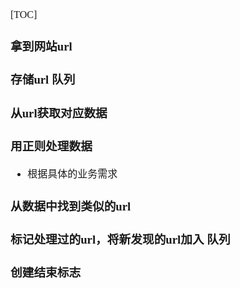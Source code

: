 <font face="Simsun" size=3>

[TOC]

### 拿到网站url

### 存储url 队列

### 从url获取对应数据

### 用正则处理数据

- 根据具体的业务需求

### 从数据中找到类似的url

### 标记处理过的url，将新发现的url加入 队列

### 创建结束标志

</font> 